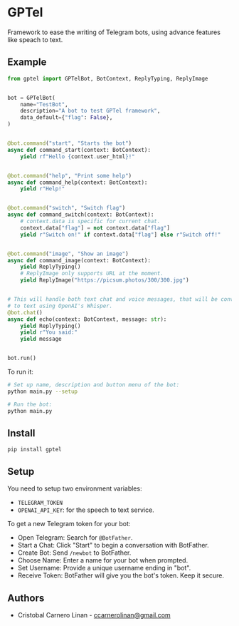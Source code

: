 GPTel
=====

Framework to ease the writing of Telegram bots, using advance features like speach to text.

Example
-------

```python
from gptel import GPTelBot, BotContext, ReplyTyping, ReplyImage


bot = GPTelBot(
    name="TestBot",
    description="A bot to test GPTel framework",
    data_default={"flag": False},
)


@bot.command("start", "Starts the bot")
async def command_start(context: BotContext):
    yield rf"Hello {context.user_html}!"


@bot.command("help", "Print some help")
async def command_help(context: BotContext):
    yield r"Help!"


@bot.command("switch", "Switch flag")
async def command_switch(context: BotContext):
    # context.data is specific for current chat.
    context.data["flag"] = not context.data["flag"]
    yield r"Switch on!" if context.data["flag"] else r"Switch off!"


@bot.command("image", "Show an image")
async def command_image(context: BotContext):
    yield ReplyTyping()
    # ReplyImage only supports URL at the moment.
    yield ReplyImage("https://picsum.photos/300/300.jpg")


# This will handle both text chat and voice messages, that will be converted automatically
# to text using OpenAI's Whisper.
@bot.chat()
async def echo(context: BotContext, message: str):
    yield ReplyTyping()
    yield r"You said:"
    yield message


bot.run()
```

To run it:

```bash
# Set up name, description and button menu of the bot:
python main.py --setup

# Run the bot:
python main.py
```

Install
-------

```
pip install gptel
```

Setup
-----

You need to setup two environment variables: 

- `TELEGRAM_TOKEN`
- `OPENAI_API_KEY`: for the speech to text service.

To get a new Telegram token for your bot: 

- Open Telegram: Search for `@BotFather`.
- Start a Chat: Click "Start" to begin a conversation with BotFather.
- Create Bot: Send `/newbot` to BotFather.
- Choose Name: Enter a name for your bot when prompted.
- Set Username: Provide a unique username ending in "bot".
- Receive Token: BotFather will give you the bot's token. Keep it secure.

Authors
-------

- Cristobal Carnero Linan - ccarnerolinan@gmail.com
